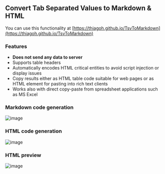 ## Convert Tab Separated Values to Markdown & HTML

You can use this functionality at [https://thiagoh.github.io/TsvToMarkdown](https://thiagoh.github.io/TsvToMarkdown)

### Features

* **Does not send any data to server**
* Supports table headers
* Automatically encodes HTML critical entities to avoid script injection or display issues
* Copy results either as HTML table code suitable for web pages or as HTML element for pasting into rich text clients
* Works also with direct copy-paste from spreadsheet applications such as MS Excel

### Markdown code generation

![image](https://github.com/thiagoh/TsvToMarkdown/assets/110336/0738e135-6492-4b11-b3ff-a9d6170df5c3)

### HTML code generation

![image](https://github.com/thiagoh/TsvToMarkdown/assets/110336/f9eaaea3-c72c-4698-8bb1-2828396291b1)

### HTML preview

![image](https://github.com/thiagoh/TsvToMarkdown/assets/110336/82029457-e5ae-42e8-a4bd-38c3f66ad42c)
